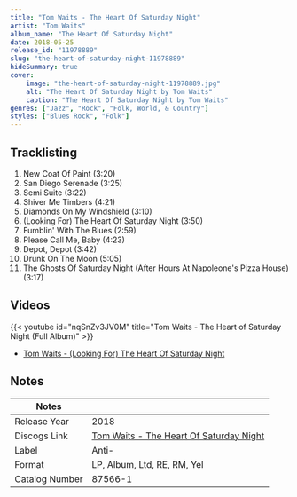 ```yaml
---
title: "Tom Waits - The Heart Of Saturday Night"
artist: "Tom Waits"
album_name: "The Heart Of Saturday Night"
date: 2018-05-25
release_id: "11978889"
slug: "the-heart-of-saturday-night-11978889"
hideSummary: true
cover:
    image: "the-heart-of-saturday-night-11978889.jpg"
    alt: "The Heart Of Saturday Night by Tom Waits"
    caption: "The Heart Of Saturday Night by Tom Waits"
genres: ["Jazz", "Rock", "Folk, World, & Country"]
styles: ["Blues Rock", "Folk"]
---
```


## Tracklisting
1. New Coat Of Paint (3:20)
2. San Diego Serenade (3:25)
3. Semi Suite (3:22)
4. Shiver Me Timbers (4:21)
5. Diamonds On My Windshield (3:10)
6. (Looking For) The Heart Of Saturday Night (3:50)
7. Fumblin' With The Blues (2:59)
8. Please Call Me, Baby (4:23)
9. Depot, Depot (3:42)
10. Drunk On The Moon (5:05)
11. The Ghosts Of Saturday Night (After Hours At Napoleone's Pizza House) (3:17)

## Videos
{{< youtube id="nqSnZv3JV0M" title="Tom Waits - The Heart of Saturday Night  (Full Album)" >}}
- [Tom Waits - (Looking For) The Heart Of Saturday Night](https://www.youtube.com/watch?v=lbH6BUNsuts)


## Notes

| Notes          |             |
| ---------------| ----------- |
| Release Year   | 2018 |
| Discogs Link   | [Tom Waits - The Heart Of Saturday Night](https://www.discogs.com/release/11978889-Tom-Waits-The-Heart-Of-Saturday-Night) |
| Label          | Anti- |
| Format         | LP, Album, Ltd, RE, RM, Yel |
| Catalog Number | 87566-1 |



